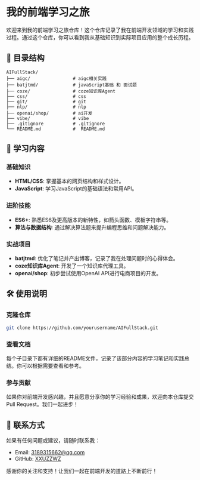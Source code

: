 # 我的前端学习之旅

欢迎来到我的前端学习之旅仓库！这个仓库记录了我在前端开发领域的学习和实践过程。通过这个仓库，你可以看到我从基础知识到实际项目应用的整个成长历程。

## 📁 目录结构

```
AIFullStack/
├── aigc/                # aigc相关实践
├── batjtmd/             # javaScript基础 和 面试题
├── coze/                # coze知识库Agent
├── css/                 # css
├── git/                 # git
├── nlp/                 # nlp
├── openai/shop/         # ai开发
├── vibe/                # vibe
├── .gitignore           # .gitignore
└── README.md            #  README.md

```


## 📘 学习内容

### 基础知识

- **HTML/CSS**: 掌握基本的网页结构和样式设计。
- **JavaScript**: 学习JavaScript的基础语法和常用API。

### 进阶技能

- **ES6+**: 熟悉ES6及更高版本的新特性，如箭头函数、模板字符串等。
- **算法与数据结构**: 通过解决算法题来提升编程思维和问题解决能力。

### 实战项目

- **batjtmd**: 优化了笔记并产出博客，记录了我在处理问题时的心得体会。
- **coze知识库Agent**: 开发了一个知识库代理工具。
- **openai/shop**: 初步尝试使用OpenAI API进行电商项目的开发。

## 🛠️ 使用说明

### 克隆仓库

```bash
git clone https://github.com/yourusername/AIFullStack.git
```

### 查看文档

每个子目录下都有详细的README文件，记录了该部分内容的学习笔记和实践总结。你可以根据需要查看和参考。

### 参与贡献

如果你对前端开发感兴趣，并且愿意分享你的学习经验和成果，欢迎向本仓库提交Pull Request。我们一起进步！

## 📧 联系方式

如果有任何问题或建议，请随时联系我：

- Email: 3189315662@qq.com
- GitHub: [XXUZZWZ](https://github.com/XXUZZWZ)

感谢你的关注和支持！让我们一起在前端开发的道路上不断前行！

